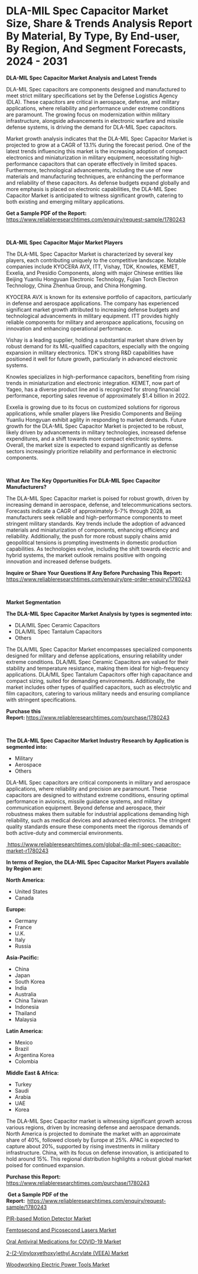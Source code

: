 <p><h1>DLA-MIL Spec Capacitor Market Size, Share & Trends Analysis Report By Material, By Type, By End-user, By Region, And Segment Forecasts, 2024 - 2031</h1></p><p><strong>DLA-MIL Spec Capacitor Market Analysis and Latest Trends</strong></p>
<p><p>DLA-MIL Spec capacitors are components designed and manufactured to meet strict military specifications set by the Defense Logistics Agency (DLA). These capacitors are critical in aerospace, defense, and military applications, where reliability and performance under extreme conditions are paramount. The growing focus on modernization within military infrastructure, alongside advancements in electronic warfare and missile defense systems, is driving the demand for DLA-MIL Spec capacitors.</p><p>Market growth analysis indicates that the DLA-MIL Spec Capacitor Market is projected to grow at a CAGR of 13.1% during the forecast period. One of the latest trends influencing this market is the increasing adoption of compact electronics and miniaturization in military equipment, necessitating high-performance capacitors that can operate effectively in limited spaces. Furthermore, technological advancements, including the use of new materials and manufacturing techniques, are enhancing the performance and reliability of these capacitors. As defense budgets expand globally and more emphasis is placed on electronic capabilities, the DLA-MIL Spec Capacitor Market is anticipated to witness significant growth, catering to both existing and emerging military applications.</p></p>
<p><strong>Get a Sample PDF of the Report:&nbsp;</strong> <a href="https://www.reliableresearchtimes.com/enquiry/request-sample/1780243?utm_campaign=1454&utm_medium=2&utm_source=Github&utm_content=ia&utm_term=13102024&utm_id=dla-mil-spec-capacitor">https://www.reliableresearchtimes.com/enquiry/request-sample/1780243</a></p>
<p>&nbsp;</p>
<p><strong>DLA-MIL Spec Capacitor Major Market Players</strong></p>
<p><p>The DLA-MIL Spec Capacitor Market is characterized by several key players, each contributing uniquely to the competitive landscape. Notable companies include KYOCERA AVX, ITT, Vishay, TDK, Knowles, KEMET, Exxelia, and Presidio Components, along with major Chinese entities like Beijing Yuanliu Hongyuan Electronic Technology, Fujian Torch Electron Technology, China Zhenhua Group, and China Hongming.</p><p>KYOCERA AVX is known for its extensive portfolio of capacitors, particularly in defense and aerospace applications. The company has experienced significant market growth attributed to increasing defense budgets and technological advancements in military equipment. ITT provides highly reliable components for military and aerospace applications, focusing on innovation and enhancing operational performance.</p><p>Vishay is a leading supplier, holding a substantial market share driven by robust demand for its MIL-qualified capacitors, especially with the ongoing expansion in military electronics. TDK's strong R&D capabilities have positioned it well for future growth, particularly in advanced electronic systems.</p><p>Knowles specializes in high-performance capacitors, benefiting from rising trends in miniaturization and electronic integration. KEMET, now part of Yageo, has a diverse product line and is recognized for strong financial performance, reporting sales revenue of approximately $1.4 billion in 2022.</p><p>Exxelia is growing due to its focus on customized solutions for rigorous applications, while smaller players like Presidio Components and Beijing Yuanliu Hongyuan exhibit agility in responding to market demands. Future growth for the DLA-MIL Spec Capacitor Market is projected to be robust, likely driven by advancements in military technologies, increased defense expenditures, and a shift towards more compact electronic systems. Overall, the market size is expected to expand significantly as defense sectors increasingly prioritize reliability and performance in electronic components.</p></p>
<p>&nbsp;</p>
<p><strong>What Are The Key Opportunities For DLA-MIL Spec Capacitor Manufacturers?</strong></p>
<p><p>The DLA-MIL Spec Capacitor market is poised for robust growth, driven by increasing demand in aerospace, defense, and telecommunications sectors. Forecasts indicate a CAGR of approximately 5-7% through 2028, as manufacturers seek reliable and high-performance components to meet stringent military standards. Key trends include the adoption of advanced materials and miniaturization of components, enhancing efficiency and reliability. Additionally, the push for more robust supply chains amid geopolitical tensions is prompting investments in domestic production capabilities. As technologies evolve, including the shift towards electric and hybrid systems, the market outlook remains positive with ongoing innovation and increased defense budgets.</p></p>
<p><strong>Inquire or Share Your Questions If Any Before Purchasing This Report:</strong> <a href="https://www.reliableresearchtimes.com/enquiry/pre-order-enquiry/1780243?utm_campaign=1454&utm_medium=2&utm_source=Github&utm_content=ia&utm_term=13102024&utm_id=dla-mil-spec-capacitor">https://www.reliableresearchtimes.com/enquiry/pre-order-enquiry/1780243</a></p>
<p>&nbsp;</p>
<p><strong>Market Segmentation</strong></p>
<p><strong>The DLA-MIL Spec Capacitor Market Analysis by types is segmented into:</strong></p>
<p><ul><li>DLA/MIL Spec Ceramic Capacitors</li><li>DLA/MIL Spec Tantalum Capacitors</li><li>Others</li></ul></p>
<p><p>The DLA/MIL Spec Capacitor Market encompasses specialized components designed for military and defense applications, ensuring reliability under extreme conditions. DLA/MIL Spec Ceramic Capacitors are valued for their stability and temperature resistance, making them ideal for high-frequency applications. DLA/MIL Spec Tantalum Capacitors offer high capacitance and compact sizing, suited for demanding environments. Additionally, the market includes other types of qualified capacitors, such as electrolytic and film capacitors, catering to various military needs and ensuring compliance with stringent specifications.</p></p>
<p><strong>Purchase this Report:&nbsp;</strong><a href="https://www.reliableresearchtimes.com/purchase/1780243?utm_campaign=1454&utm_medium=2&utm_source=Github&utm_content=ia&utm_term=13102024&utm_id=dla-mil-spec-capacitor">https://www.reliableresearchtimes.com/purchase/1780243</a></p>
<p>&nbsp;</p>
<p><strong>The DLA-MIL Spec Capacitor Market Industry Research by Application is segmented into:</strong></p>
<p><ul><li>Military</li><li>Aerospace</li><li>Others</li></ul></p>
<p><p>DLA-MIL Spec capacitors are critical components in military and aerospace applications, where reliability and precision are paramount. These capacitors are designed to withstand extreme conditions, ensuring optimal performance in avionics, missile guidance systems, and military communication equipment. Beyond defense and aerospace, their robustness makes them suitable for industrial applications demanding high reliability, such as medical devices and advanced electronics. The stringent quality standards ensure these components meet the rigorous demands of both active-duty and commercial environments.</p></p>
<p><a href="https://www.reliableresearchtimes.com/global-dla-mil-spec-capacitor-market-r1780243?utm_campaign=1454&utm_medium=2&utm_source=Github&utm_content=ia&utm_term=13102024&utm_id=dla-mil-spec-capacitor">&nbsp;https://www.reliableresearchtimes.com/global-dla-mil-spec-capacitor-market-r1780243</a></p>
<p><strong>In terms of Region, the DLA-MIL Spec Capacitor Market Players available by Region are:</strong></p>
<p>
    <p> <strong> North America: </strong>
        <ul>
            <li>United States</li>
            <li>Canada</li>
        </ul>
        </p> 
    <p> <strong> Europe: </strong>
        <ul>
            <li>Germany</li>
            <li>France</li>
            <li>U.K.</li>
            <li>Italy</li>
            <li>Russia</li>
        </ul>
        </p> 
    <p> <strong> Asia-Pacific: </strong>
        <ul>
            <li>China</li>
            <li>Japan</li>
            <li>South Korea</li>
            <li>India</li>
            <li>Australia</li>
            <li>China Taiwan</li>
            <li>Indonesia</li>
            <li>Thailand</li>
            <li>Malaysia</li>
        </ul>
        </p> 
    <p> <strong> Latin America: </strong>
        <ul>
            <li>Mexico</li>
            <li>Brazil</li>
            <li>Argentina Korea</li>
            <li>Colombia</li>
        </ul>
        </p> 
    <p> <strong> Middle East & Africa: </strong>
        <ul>
            <li>Turkey</li>
            <li>Saudi</li>
            <li>Arabia</li>
            <li>UAE</li>
            <li>Korea</li>
        </ul>
    </p>
    </p>
<p><p>The DLA-MIL Spec Capacitor market is witnessing significant growth across various regions, driven by increasing defense and aerospace demands. North America is projected to dominate the market with an approximate share of 40%, followed closely by Europe at 25%. APAC is expected to capture about 20%, supported by rising investments in military infrastructure. China, with its focus on defense innovation, is anticipated to hold around 15%. This regional distribution highlights a robust global market poised for continued expansion.</p></p>
<p><strong>Purchase this Report: </strong><a href="https://www.reliableresearchtimes.com/purchase/1780243?utm_campaign=1454&utm_medium=2&utm_source=Github&utm_content=ia&utm_term=13102024&utm_id=dla-mil-spec-capacitor">https://www.reliableresearchtimes.com/purchase/1780243</a></p>
<p>&nbsp;<strong>Get a Sample PDF of the Report:&nbsp;&nbsp;</strong><a href="https://www.reliableresearchtimes.com/enquiry/request-sample/1780243?utm_campaign=1454&utm_medium=2&utm_source=Github&utm_content=ia&utm_term=13102024&utm_id=dla-mil-spec-capacitor">https://www.reliableresearchtimes.com/enquiry/request-sample/1780243</a></p>
<p><strong></strong></p>
<p><p><a href="https://www.linkedin.com/pulse/in-depth-pir-based-motion-detector-market-review-size-share-yiuwf?utm_campaign=1454&utm_medium=2&utm_source=Github&utm_content=ia&utm_term=13102024&utm_id=dla-mil-spec-capacitor">PIR-based Motion Detector Market</a></p><p><a href="https://www.linkedin.com/pulse/global-femtosecond-picosecond-lasers-market-sector2024-2031-bg5qf?utm_campaign=1454&utm_medium=2&utm_source=Github&utm_content=ia&utm_term=13102024&utm_id=dla-mil-spec-capacitor">Femtosecond and Picosecond Lasers Market</a></p><p><a href="https://www.linkedin.com/pulse/oral-antiviral-medications-covid-19-market-global-insights-regional-u6nqf?utm_campaign=1454&utm_medium=2&utm_source=Github&utm_content=ia&utm_term=13102024&utm_id=dla-mil-spec-capacitor">Oral Antiviral Medications for COVID-19 Market</a></p><p><a href="https://www.linkedin.com/pulse/digital-transformation-2-2-vinyloxyethoxyethyl-acrylate-veea-industry-gdlre?utm_campaign=1454&utm_medium=2&utm_source=Github&utm_content=ia&utm_term=13102024&utm_id=dla-mil-spec-capacitor">2-(2-Vinyloxyethoxy)ethyl Acrylate (VEEA) Market</a></p><p><a href="https://github.com/angelajermaine/Market-Research-Report-List-5/blob/main/woodworking-electric-power-tools-market.md?utm_campaign=1454&utm_medium=2&utm_source=Github&utm_content=ia&utm_term=13102024&utm_id=dla-mil-spec-capacitor">Woodworking Electric Power Tools Market</a></p></p>